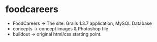 foodcareers
===========

* FoodCareers -> The site: Grails 1.3.7 application, MySQL Database
* concepts -> concept images & Photoshop file
* buildout -> original html/css starting point.
